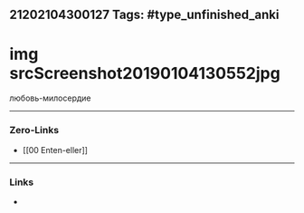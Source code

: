 21202104300127
Tags: #type_unfinished_anki
---
# img srcScreenshot20190104130552jpg

любовь-милосердие 

---
### Zero-Links
- [[00 Enten-eller]]
---
### Links
-